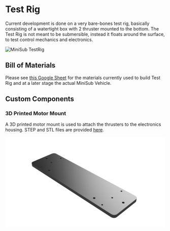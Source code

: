 # Test Rig

Current development is done on a very bare-bones test rig, basically consisting of a watertight box with 2 thruster mounted to the bottom. The Test Rig is not meant to be submersible, instead it floats around the surface, to test control mechanics and electronics.

![MiniSub TestRig](/assets/images/TestRig_MicroSub01_v5.png)

## Bill of Materials

Please see [this Google Sheet](https://docs.google.com/spreadsheets/d/1FYi1ho1pSlrZq92Os0Z4knA6lPX_ejX5wQUlka7eo4U/edit?usp=sharing) for the materials currently used to build Test Rig and at a later stage the actual MiniSub Vehicle.

## Custom Components

### 3D Printed Motor Mount

A 3D printed motor mount is used to attach the thrusters to the electronics housing. STEP and STL files are provided [here](https://github.com/JeffreyDD/minisub/tree/main/design/TestRig).

![TestRig motor mount](/assets/images/MiniSub_TestRig_MotorMount.png)